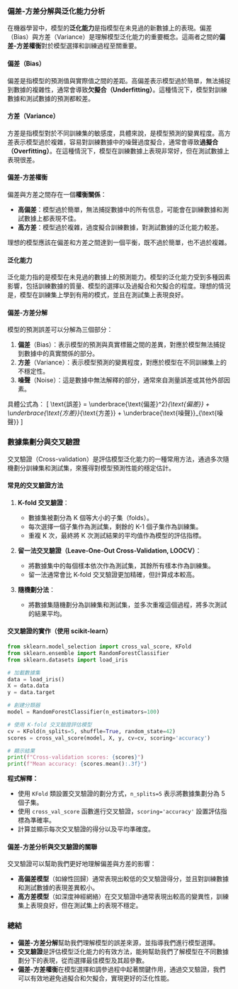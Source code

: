 ### **偏差-方差分解與泛化能力分析**

在機器學習中，模型的**泛化能力**是指模型在未見過的新數據上的表現。偏差（Bias）與方差（Variance）是理解模型泛化能力的重要概念。這兩者之間的**偏差-方差權衡**對於模型選擇和訓練過程至關重要。

#### **偏差（Bias）**
偏差是指模型的預測值與實際值之間的差距。高偏差表示模型過於簡單，無法捕捉到數據的複雜性，通常會導致**欠擬合（Underfitting）**。這種情況下，模型對訓練數據和測試數據的預測都較差。

#### **方差（Variance）**
方差是指模型對於不同訓練集的敏感度，具體來說，是模型預測的變異程度。高方差表示模型過於複雜，容易對訓練數據中的噪聲過度擬合，通常會導致**過擬合（Overfitting）**。在這種情況下，模型在訓練數據上表現非常好，但在測試數據上表現很差。

#### **偏差-方差權衡**
偏差與方差之間存在一個**權衡關係**：
- **高偏差**：模型過於簡單，無法捕捉數據中的所有信息，可能會在訓練數據和測試數據上都表現不佳。
- **高方差**：模型過於複雜，過度擬合訓練數據，對測試數據的泛化能力較差。

理想的模型應該在偏差和方差之間達到一個平衡，既不過於簡單，也不過於複雜。

#### **泛化能力**
泛化能力指的是模型在未見過的數據上的預測能力。模型的泛化能力受到多種因素影響，包括訓練數據的質量、模型的選擇以及過擬合和欠擬合的程度。理想的情況是，模型在訓練集上學到有用的模式，並且在測試集上表現良好。

#### **偏差-方差分解**
模型的預測誤差可以分解為三個部分：
1. **偏差**（Bias）：表示模型的預測與真實標籤之間的差異，對應於模型無法捕捉到數據中的真實關係的部分。
2. **方差**（Variance）：表示模型預測的變異程度，對應於模型在不同訓練集上的不穩定性。
3. **噪聲**（Noise）：這是數據中無法解釋的部分，通常來自測量誤差或其他外部因素。

具體公式為：
\[
\text{誤差} = \underbrace{\text{偏差}^2}_{\text{偏差}} + \underbrace{\text{方差}}_{\text{方差}} + \underbrace{\text{噪聲}}_{\text{噪聲}}
\]

### **數據集劃分與交叉驗證**
交叉驗證（Cross-validation）是評估模型泛化能力的一種常用方法，通過多次隨機劃分訓練集和測試集，來獲得對模型預測性能的穩定估計。

#### **常見的交叉驗證方法**
1. **K-fold 交叉驗證**：
   - 數據集被劃分為 K 個等大小的子集（folds）。
   - 每次選擇一個子集作為測試集，剩餘的 K-1 個子集作為訓練集。
   - 重複 K 次，最終將 K 次測試結果的平均值作為模型的評估指標。

2. **留一法交叉驗證（Leave-One-Out Cross-Validation, LOOCV）**：
   - 將數據集中的每個樣本依次作為測試集，其餘所有樣本作為訓練集。
   - 留一法通常會比 K-fold 交叉驗證更加精確，但計算成本較高。

3. **隨機劃分法**：
   - 將數據集隨機劃分為訓練集和測試集，並多次重複這個過程，將多次測試的結果平均。

#### **交叉驗證的實作（使用 scikit-learn）**

```python
from sklearn.model_selection import cross_val_score, KFold
from sklearn.ensemble import RandomForestClassifier
from sklearn.datasets import load_iris

# 加載數據集
data = load_iris()
X = data.data
y = data.target

# 創建分類器
model = RandomForestClassifier(n_estimators=100)

# 使用 K-fold 交叉驗證評估模型
cv = KFold(n_splits=5, shuffle=True, random_state=42)
scores = cross_val_score(model, X, y, cv=cv, scoring='accuracy')

# 顯示結果
print(f"Cross-validation scores: {scores}")
print(f"Mean accuracy: {scores.mean():.3f}")
```

**程式解釋：**
- 使用 `KFold` 類設置交叉驗證的劃分方式，`n_splits=5` 表示將數據集劃分為 5 個子集。
- 使用 `cross_val_score` 函數進行交叉驗證，`scoring='accuracy'` 設置評估指標為準確率。
- 計算並顯示每次交叉驗證的得分以及平均準確度。

#### **偏差-方差分析與交叉驗證的關聯**
交叉驗證可以幫助我們更好地理解偏差與方差的影響：
- **高偏差模型**（如線性回歸）通常表現出較低的交叉驗證得分，並且對訓練數據和測試數據的表現差異較小。
- **高方差模型**（如深度神經網絡）在交叉驗證中通常表現出較高的變異性，訓練集上表現良好，但在測試集上的表現不穩定。

### **總結**
- **偏差-方差分解**幫助我們理解模型的誤差來源，並指導我們進行模型選擇。
- **交叉驗證**是評估模型泛化能力的有效方法，能夠幫助我們了解模型在不同數據劃分下的表現，從而選擇最佳模型及其超參數。
- **偏差-方差權衡**在模型選擇和調參過程中起著關鍵作用，通過交叉驗證，我們可以有效地避免過擬合和欠擬合，實現更好的泛化性能。